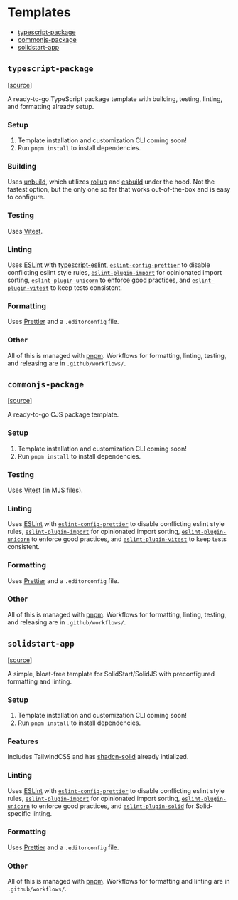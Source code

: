 # Templates

- [typescript-package](#typescript-package)
- [commonjs-package](#commonjs-package)
- [solidstart-app](#solidstart-app)

## `typescript-package`

[[source](templates/typescript-package/)]

A ready-to-go TypeScript package template with building, testing, linting, and formatting already setup.

### Setup

1. Template installation and customization CLI coming soon!
2. Run `pnpm install` to install dependencies.

### Building

Uses [unbuild](https://github.com/unjs/unbuild), which utilizes [rollup](https://rollupjs.org/) and [esbuild](https://github.com/evanw/esbuild) under the hood. Not the fastest option, but the only one so far that works out-of-the-box and is easy to configure.

### Testing

Uses [Vitest](https://vitest.dev/).

### Linting

Uses [ESLint](https://eslint.org/) with [typescript-eslint](https://typescript-eslint.io/), [`eslint-config-prettier`](https://github.com/prettier/eslint-config-prettier) to disable conflicting eslint style rules, [`eslint-plugin-import`](https://github.com/import-js/eslint-plugin-import) for opinionated import sorting, [`eslint-plugin-unicorn`](https://github.com/sindresorhus/eslint-plugin-unicorn) to enforce good practices, and [`eslint-plugin-vitest`](https://github.com/veritem/eslint-plugin-vitest) to keep tests consistent.

### Formatting

Uses [Prettier](https://prettier.io/) and a `.editorconfig` file.

### Other

All of this is managed with [pnpm](https://pnpm.io/). Workflows for formatting, linting, testing, and releasing are in `.github/workflows/`.

## `commonjs-package`

[[source](templates/commonjs-package/)]

A ready-to-go CJS package template.

### Setup

1. Template installation and customization CLI coming soon!
2. Run `pnpm install` to install dependencies.

### Testing

Uses [Vitest](https://vitest.dev/) (in MJS files).

### Linting

Uses [ESLint](https://eslint.org/) with [`eslint-config-prettier`](https://github.com/prettier/eslint-config-prettier) to disable conflicting eslint style rules, [`eslint-plugin-import`](https://github.com/import-js/eslint-plugin-import) for opinionated import sorting, [`eslint-plugin-unicorn`](https://github.com/sindresorhus/eslint-plugin-unicorn) to enforce good practices, and [`eslint-plugin-vitest`](https://github.com/veritem/eslint-plugin-vitest) to keep tests consistent.

### Formatting

Uses [Prettier](https://prettier.io/) and a `.editorconfig` file.

### Other

All of this is managed with [pnpm](https://pnpm.io/). Workflows for formatting, linting, testing, and releasing are in `.github/workflows/`.

## `solidstart-app`

[[source](templates/solidstart-app/)]

A simple, bloat-free template for SolidStart/SolidJS with preconfigured formatting and linting.

### Setup

1. Template installation and customization CLI coming soon!
2. Run `pnpm install` to install dependencies.

### Features

Includes TailwindCSS and has [shadcn-solid](https://shadcn-solid.vercel.app/docs/introduction) already intialized.

### Linting

Uses [ESLint](https://eslint.org/) with [`eslint-config-prettier`](https://github.com/prettier/eslint-config-prettier) to disable conflicting eslint style rules, [`eslint-plugin-import`](https://github.com/import-js/eslint-plugin-import) for opinionated import sorting, [`eslint-plugin-unicorn`](https://github.com/sindresorhus/eslint-plugin-unicorn) to enforce good practices, and [`eslint-plugin-solid`](https://github.com/solidjs-community/eslint-plugin-solid) for Solid-specific linting.

### Formatting

Uses [Prettier](https://prettier.io/) and a `.editorconfig` file.

### Other

All of this is managed with [pnpm](https://pnpm.io/). Workflows for formatting and linting are in `.github/workflows/`.
